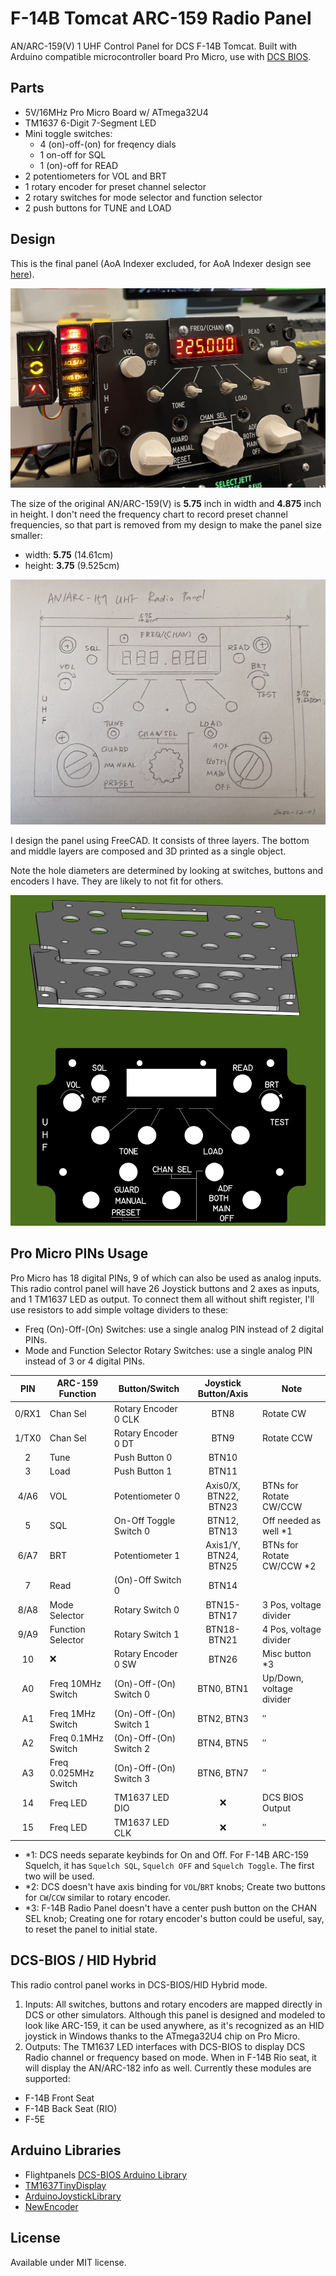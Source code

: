 # F-14B Tomcat ARC-159 Radio Panel

AN/ARC-159(V) 1 UHF Control Panel for DCS F-14B Tomcat. Built with Arduino compatible microcontroller board Pro Micro, use with [DCS BIOS](https://github.com/dcs-bios/dcs-bios).

## Parts

* 5V/16MHz Pro Micro Board w/ ATmega32U4
* TM1637 6-Digit 7-Segment LED
* Mini toggle switches:
  * 4 (on)-off-(on) for freqency dials
  * 1 on-off for SQL
  * 1 (on)-off for READ
* 2 potentiometers for VOL and BRT
* 1 rotary encoder for preset channel selector
* 2 rotary switches for mode selector and function selector
* 2 push buttons for TUNE and LOAD

## Design

This is the final panel (AoA Indexer excluded, for AoA Indexer design see [here](../AoA%20Indexer)).

![arc-159 in DCS](assets/arc-159.jpg)

The size of the original AN/ARC-159(V) is **5.75** inch in width and **4.875** inch in height. I don't need the frequency chart to record preset channel frequencies, so that part is removed from my design to make the panel size smaller:

* width: **5.75** (14.61cm)
* height: **3.75** (9.525cm)

![Panel Design](assets/design.png)

I design the panel using FreeCAD. It consists of three layers. The bottom and middle layers are composed and 3D printed as a single object.

Note the hole diameters are determined by looking at switches, buttons and encoders I have. They are likely to not fit for others.

![Panel CAD](assets/cad.png)

## Pro Micro PINs Usage

Pro Micro has 18 digital PINs, 9 of which can also be used as analog inputs. This radio control panel will have 26 Joystick buttons and 2 axes as inputs, and 1 TM1637 LED as output. To connect them all without shift register, I'll use resistors to add simple voltage dividers to these:

* Freq (On)-Off-(On) Switches: use a single analog PIN instead of 2 digital PINs.
* Mode and Function Selector Rotary Switches: use a single analog PIN instead of 3 or 4 digital PINs.

|  PIN  | ARC-159 Function     | Button/Switch          |  Joystick Button/Axis | Note                      |
|:-----:|----------------------|------------------------|:---------------------:|---------------------------|
| 0/RX1 | Chan Sel             | Rotary Encoder 0 CLK   |          BTN8         | Rotate CW                 |
| 1/TX0 | Chan Sel             | Rotary Encoder 0 DT    |          BTN9         | Rotate CCW                |
|   2   | Tune                 | Push Button 0          |         BTN10         |                           |
|   3   | Load                 | Push Button 1          |         BTN11         |                           |
|  4/A6 | VOL                  | Potentiometer 0        | Axis0/X, BTN22, BTN23 | BTNs for Rotate CW/CCW    |
|   5   | SQL                  | On-Off Toggle Switch 0 |      BTN12, BTN13     | Off needed as well *1     |
|  6/A7 | BRT                  | Potentiometer 1        | Axis1/Y, BTN24, BTN25 | BTNs for Rotate CW/CCW *2 |
|   7   | Read                 | (On)-Off Switch 0      |         BTN14         |                           |
|  8/A8 | Mode Selector        | Rotary Switch 0        |      BTN15-BTN17      | 3 Pos, voltage divider    |
|  9/A9 | Function Selector    | Rotary Switch 1        |      BTN18-BTN21      | 4 Pos, voltage divider    |
|   10  | ❌                   | Rotary Encoder 0 SW    |         BTN26         | Misc button *3            |
|   A0  | Freq 10MHz Switch    | (On)-Off-(On) Switch 0 |       BTN0, BTN1      | Up/Down, voltage divider  |
|   A1  | Freq 1MHz Switch     | (On)-Off-(On) Switch 1 |       BTN2, BTN3      | ″                         |
|   A2  | Freq 0.1MHz Switch   | (On)-Off-(On) Switch 2 |       BTN4, BTN5      | ″                         |
|   A3  | Freq 0.025MHz Switch | (On)-Off-(On) Switch 3 |       BTN6, BTN7      | ″                         |
|   14  | Freq LED             | TM1637 LED DIO         |           ❌          | DCS BIOS Output           |
|   15  | Freq LED             | TM1637 LED CLK         |           ❌          | ″                         |

* *1: DCS needs separate keybinds for On and Off. For F-14B ARC-159 Squelch, it has `Squelch SQL`, `Squelch OFF` and `Squelch Toggle`. The first two will be used.
* *2: DCS doesn't have axis binding for `VOL`/`BRT` knobs; Create two buttons for `CW`/`CCW` similar to rotary encoder.
* *3: F-14B Radio Panel doesn't have a center push button on the CHAN SEL knob; Creating one for rotary encoder's button could be useful, say, to reset the panel to initial state.

## DCS-BIOS / HID Hybrid

This radio control panel works in DCS-BIOS/HID Hybrid mode.

1. Inputs: All switches, buttons and rotary encoders are mapped directly in DCS or other simulators. Although this panel is designed and modeled to look like ARC-159,
it can be used anywhere, as it's recognized as an HID joystick in Windows thanks to the ATmega32U4 chip on Pro Micro.
1. Outputs: The TM1637 LED interfaces with DCS-BIOS to display DCS Radio channel or frequency based on mode. When in F-14B Rio seat, it will display the AN/ARC-182 info as well. Currently these modules are supported:
  * F-14B Front Seat
  * F-14B Back Seat (RIO)
  * F-5E

## Arduino Libraries

* Flightpanels [DCS-BIOS Arduino Library](https://github.com/DCSFlightpanels/dcs-bios-arduino-library)
* [TM1637TinyDisplay](https://github.com/jasonacox/TM1637TinyDisplay)
* [ArduinoJoystickLibrary](https://github.com/MHeironimus/ArduinoJoystickLibrary)
* [NewEncoder](https://github.com/gfvalvo/NewEncoder)

## License

Available under MIT license.
